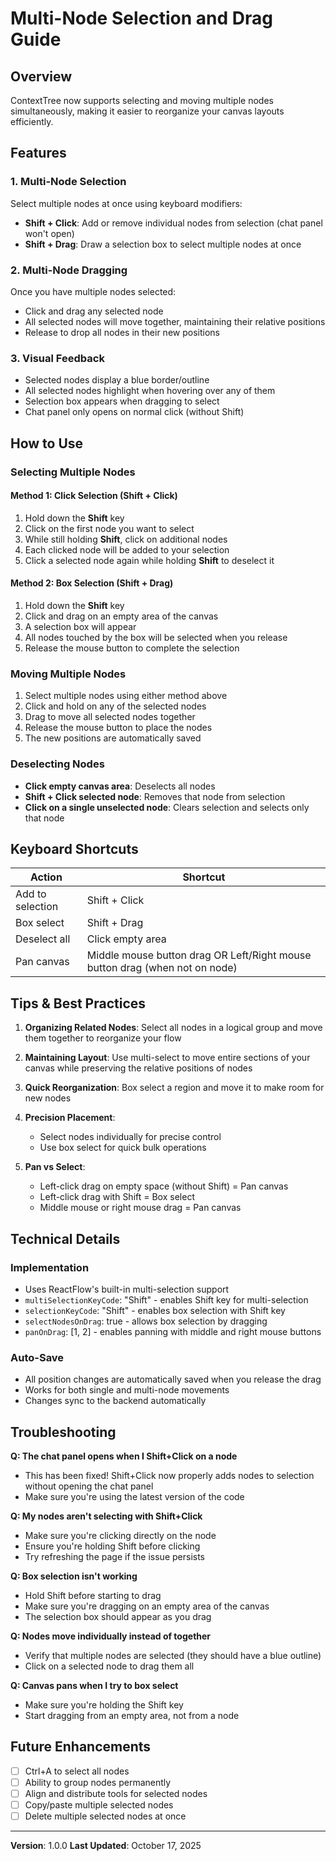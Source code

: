 # Multi-Node Selection and Drag Guide

## Overview

ContextTree now supports selecting and moving multiple nodes simultaneously, making it easier to reorganize your canvas layouts efficiently.

## Features

### 1. **Multi-Node Selection**

Select multiple nodes at once using keyboard modifiers:

- **Shift + Click**: Add or remove individual nodes from selection (chat panel won't open)
- **Shift + Drag**: Draw a selection box to select multiple nodes at once

### 2. **Multi-Node Dragging**

Once you have multiple nodes selected:

- Click and drag any selected node
- All selected nodes will move together, maintaining their relative positions
- Release to drop all nodes in their new positions

### 3. **Visual Feedback**

- Selected nodes display a blue border/outline
- All selected nodes highlight when hovering over any of them
- Selection box appears when dragging to select
- Chat panel only opens on normal click (without Shift)

## How to Use

### Selecting Multiple Nodes

#### Method 1: Click Selection (Shift + Click)

1. Hold down the **Shift** key
2. Click on the first node you want to select
3. While still holding **Shift**, click on additional nodes
4. Each clicked node will be added to your selection
5. Click a selected node again while holding **Shift** to deselect it

#### Method 2: Box Selection (Shift + Drag)

1. Hold down the **Shift** key
2. Click and drag on an empty area of the canvas
3. A selection box will appear
4. All nodes touched by the box will be selected when you release
5. Release the mouse button to complete the selection

### Moving Multiple Nodes

1. Select multiple nodes using either method above
2. Click and hold on any of the selected nodes
3. Drag to move all selected nodes together
4. Release the mouse button to place the nodes
5. The new positions are automatically saved

### Deselecting Nodes

- **Click empty canvas area**: Deselects all nodes
- **Shift + Click selected node**: Removes that node from selection
- **Click on a single unselected node**: Clears selection and selects only that node

## Keyboard Shortcuts

| Action           | Shortcut                                                                    |
| ---------------- | --------------------------------------------------------------------------- |
| Add to selection | Shift + Click                                                               |
| Box select       | Shift + Drag                                                                |
| Deselect all     | Click empty area                                                            |
| Pan canvas       | Middle mouse button drag OR Left/Right mouse button drag (when not on node) |

## Tips & Best Practices

1. **Organizing Related Nodes**: Select all nodes in a logical group and move them together to reorganize your flow

2. **Maintaining Layout**: Use multi-select to move entire sections of your canvas while preserving the relative positions of nodes

3. **Quick Reorganization**: Box select a region and move it to make room for new nodes

4. **Precision Placement**:

   - Select nodes individually for precise control
   - Use box select for quick bulk operations

5. **Pan vs Select**:
   - Left-click drag on empty space (without Shift) = Pan canvas
   - Left-click drag with Shift = Box select
   - Middle mouse or right mouse drag = Pan canvas

## Technical Details

### Implementation

- Uses ReactFlow's built-in multi-selection support
- `multiSelectionKeyCode`: "Shift" - enables Shift key for multi-selection
- `selectionKeyCode`: "Shift" - enables box selection with Shift key
- `selectNodesOnDrag`: true - allows box selection by dragging
- `panOnDrag`: [1, 2] - enables panning with middle and right mouse buttons

### Auto-Save

- All position changes are automatically saved when you release the drag
- Works for both single and multi-node movements
- Changes sync to the backend automatically

## Troubleshooting

**Q: The chat panel opens when I Shift+Click on a node**

- This has been fixed! Shift+Click now properly adds nodes to selection without opening the chat panel
- Make sure you're using the latest version of the code

**Q: My nodes aren't selecting with Shift+Click**

- Make sure you're clicking directly on the node
- Ensure you're holding Shift before clicking
- Try refreshing the page if the issue persists

**Q: Box selection isn't working**

- Hold Shift before starting to drag
- Make sure you're dragging on an empty area of the canvas
- The selection box should appear as you drag

**Q: Nodes move individually instead of together**

- Verify that multiple nodes are selected (they should have a blue outline)
- Click on a selected node to drag them all

**Q: Canvas pans when I try to box select**

- Make sure you're holding the Shift key
- Start dragging from an empty area, not from a node

## Future Enhancements

- [ ] Ctrl+A to select all nodes
- [ ] Ability to group nodes permanently
- [ ] Align and distribute tools for selected nodes
- [ ] Copy/paste multiple selected nodes
- [ ] Delete multiple selected nodes at once

---

**Version**: 1.0.0
**Last Updated**: October 17, 2025
